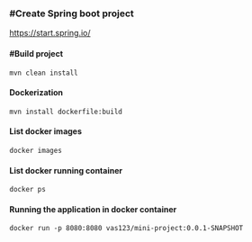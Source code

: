 ### **#Create Spring boot project**

https://start.spring.io/




#### **#Build project**
```
mvn clean install
```

#### **Dockerization**
```
mvn install dockerfile:build
```

#### **List docker images**
```  
docker images
```

#### **List docker running container**
``` 
docker ps
```

#### **Running the application in docker container**
``` 
docker run -p 8080:8080 vas123/mini-project:0.0.1-SNAPSHOT
```
